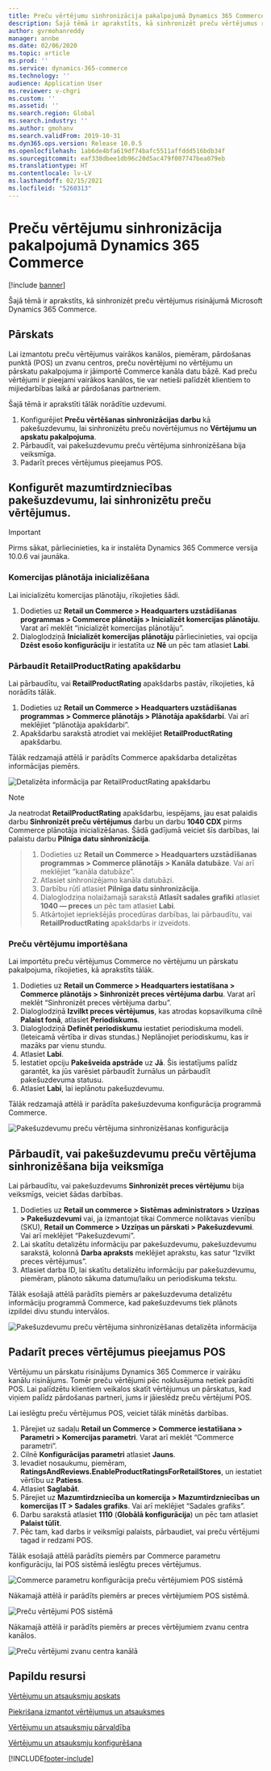 ```yaml
---
title: Preču vērtējumu sinhronizācija pakalpojumā Dynamics 365 Commerce
description: Šajā tēmā ir aprakstīts, kā sinhronizēt preču vērtējumus risinājumā Microsoft Dynamics 365 Commerce.
author: gvrmohanreddy
manager: annbe
ms.date: 02/06/2020
ms.topic: article
ms.prod: ''
ms.service: dynamics-365-commerce
ms.technology: ''
audience: Application User
ms.reviewer: v-chgri
ms.custom: ''
ms.assetid: ''
ms.search.region: Global
ms.search.industry: ''
ms.author: gmohanv
ms.search.validFrom: 2019-10-31
ms.dyn365.ops.version: Release 10.0.5
ms.openlocfilehash: 1ab6de4bfa619df74bafc5511affddd516bdb34f
ms.sourcegitcommit: eaf330dbee1db96c20d5ac479f007747bea079eb
ms.translationtype: HT
ms.contentlocale: lv-LV
ms.lasthandoff: 02/15/2021
ms.locfileid: "5260313"
---
```

# <a name="sync-product-ratings-in-dynamics-365-commerce"></a>Preču vērtējumu sinhronizācija pakalpojumā Dynamics 365 Commerce

[!include [banner](includes/banner.md)]

Šajā tēmā ir aprakstīts, kā sinhronizēt preču vērtējumus risinājumā Microsoft Dynamics 365 Commerce.

## <a name="overview"></a>Pārskats

Lai izmantotu preču vērtējumus vairākos kanālos, piemēram, pārdošanas punktā (POS) un zvanu centros, preču novērtējumi no vērtējumu un pārskatu pakalpojuma ir jāimportē Commerce kanāla datu bāzē. Kad preču vērtējumi ir pieejami vairākos kanālos, tie var netieši palīdzēt klientiem to mijiedarbības laikā ar pārdošanas partneriem.

Šajā tēmā ir aprakstīti tālāk norādītie uzdevumi.

1. Konfigurējiet **Preču vērtēšanas sinhronizācijas darbu** kā pakešuzdevumu, lai sinhronizētu preču novērtējumus no **Vērtējumu un apskatu pakalpojuma**.
1. Pārbaudīt, vai pakešuzdevumu preču vērtējuma sinhronizēšana bija veiksmīga.
1. Padarīt preces vērtējumus pieejamus POS.

## <a name="configure-a-batch-job-to-synchronize-product-ratings"></a>Konfigurēt mazumtirdzniecības pakešuzdevumu, lai sinhronizētu preču vērtējumus.

> [!IMPORTANT]
> Pirms sākat, pārliecinieties, ka ir instalēta Dynamics 365 Commerce versija 10.0.6 vai jaunāka.

### <a name="initialize-the-commerce-scheduler"></a>Komercijas plānotāja inicializēšana

Lai inicializētu komercijas plānotāju, rīkojieties šādi.

1. Dodieties uz **Retail un Commerce \> Headquarters uzstādīšanas programmas \> Commerce plānotājs \> Inicializēt komercijas plānotāju**. Varat arī meklēt “inicializēt komercijas plānotāju”.
1. Dialoglodziņā **Inicializēt komercijas plānotāju** pārliecinieties, vai opcija **Dzēst esošo konfigurāciju** ir iestatīta uz **Nē** un pēc tam atlasiet **Labi**.

### <a name="verify-the-retailproductrating-subjob"></a>Pārbaudīt RetailProductRating apakšdarbu

Lai pārbaudītu, vai **RetailProductRating** apakšdarbs pastāv, rīkojieties, kā norādīts tālāk.

1. Dodieties uz **Retail un Commerce \> Headquarters uzstādīšanas programmas \> Commerce plānotājs \> Plānotāja apakšdarbi**. Vai arī meklējiet “plānotāja apakšdarbi”.
1. Apakšdarbu sarakstā atrodiet vai meklējiet **RetailProductRating** apakšdarbu.

Tālāk redzamajā attēlā ir parādīts Commerce apakšdarba detalizētas informācijas piemērs.

![Detalizēta informācija par RetailProductRating apakšdarbu](media/rnr-hq-ratings-sub-job.png)

> [!NOTE]
> Ja neatrodat **RetailProductRating** apakšdarbu, iespējams, jau esat palaidis darbu **Sinhronizēt preču vērtējumus** darbu un darbu **1040 CDX** pirms Commerce plānotāja inicializēšanas. Šādā gadījumā veiciet šīs darbības, lai palaistu darbu **Pilnīga datu sinhronizācija**.

> 1. Dodieties uz **Retail un Commerce \> Headquarters uzstādīšanas programmas \> Commerce plānotājs \> Kanāla datubāze**. Vai arī meklējiet “kanāla datubāze”.
> 1. Atlasiet sinhronizējamo kanāla datubāzi.
> 1. Darbību rūtī atlasiet **Pilnīga datu sinhronizācija**.
> 1. Dialoglodziņa nolaižamajā sarakstā **Atlasīt sadales grafiki** atlasiet **1040 — preces** un pēc tam atlasiet **Labi**.
> 1. Atkārtojiet iepriekšējās procedūras darbības, lai pārbaudītu, vai **RetailProductRating** apakšdarbs ir izveidots.

### <a name="import-product-ratings"></a>Preču vērtējumu importēšana

Lai importētu preču vērtējumus Commerce no vērtējumu un pārskatu pakalpojuma, rīkojieties, kā aprakstīts tālāk.

1. Dodieties uz **Retail un Commerce \> Headquarters iestatīšana \> Commerce plānotājs \> Sinhronizēt preces vērtējuma darbu**. Varat arī meklēt “Sinhronizēt preces vērtējuma darbu”.
1. Dialoglodziņā **Izvilkt preces vērtējumus**, kas atrodas kopsavilkuma cilnē **Palaist fonā**, atlasiet **Periodiskums**.
1. Dialoglodziņā **Definēt periodiskumu** iestatiet periodiskuma modeli. (Ieteicamā vērtība ir divas stundas.) Neplānojiet periodiskumu, kas ir mazāks par vienu stundu.
1. Atlasiet **Labi**.
1. Iestatiet opciju **Pakešveida apstrāde** uz **Jā**. Šis iestatījums palīdz garantēt, ka jūs varēsiet pārbaudīt žurnālus un pārbaudīt pakešuzdevuma statusu.
1. Atlasiet **Labi**, lai ieplānotu pakešuzdevumu.

Tālāk redzamajā attēlā ir parādīta pakešuzdevuma konfigurācija programmā Commerce.

![Pakešuzdevumu preču vērtējuma sinhronizēšanas konfigurācija](media/rnr-hq-batchjob-recurrence.png)

## <a name="verify-that-the-batch-job-for-product-rating-synchronization-was-successful"></a>Pārbaudīt, vai pakešuzdevumu preču vērtējuma sinhronizēšana bija veiksmīga

Lai pārbaudītu, vai pakešuzdevums **Sinhronizēt preces vērtējumu** bija veiksmīgs, veiciet šādas darbības.

1. Dodieties uz **Retail un commerce \> Sistēmas administrators \> Uzziņas \> Pakešuzdevumi** vai, ja izmantojat tikai Commerce noliktavas vienību (SKU), **Retail un Commerce \> Uzziņas un pārskati \> Pakešuzdevumi**. Vai arī meklējiet “Pakešuzdevumi”.
1. Lai skatītu detalizētu informāciju par pakešuzdevumu, pakešuzdevumu sarakstā, kolonnā **Darba apraksts** meklējiet aprakstu, kas satur “Izvilkt preces vērtējumus”.
1. Atlasiet darba ID, lai skatītu detalizētu informāciju par pakešuzdevumu, piemēram, plānoto sākuma datumu/laiku un periodiskuma tekstu.

Tālāk esošajā attēlā parādīts piemērs ar pakešuzdevuma detalizētu informāciju programmā Commerce, kad pakešuzdevums tiek plānots izpildei divu stundu intervālos.

![Pakešuzdevumu preču vērtējuma sinhronizēšanas detalizēta informācija](media/rnr-hq-batchjob-status-checking.png)

## <a name="make-product-ratings-available-at-the-pos"></a>Padarīt preces vērtējumus pieejamus POS

Vērtējumu un pārskatu risinājums Dynamics 365 Commerce ir vairāku kanālu risinājums. Tomēr preču vērtējumi pēc noklusējuma netiek parādīti POS. Lai palīdzētu klientiem veikalos skatīt vērtējumus un pārskatus, kad viņiem palīdz pārdošanas partneri, jums ir jāieslēdz preču vērtējumi POS.

Lai ieslēgtu preču vērtējumus POS, veiciet tālāk minētās darbības.

1. Pārejiet uz sadaļu **Retail un Commerce \> Commerce iestatīšana \> Parametri \> Komercijas parametri**. Varat arī meklēt “Commerce parametri”.
1. Cilnē **Konfigurācijas parametri** atlasiet **Jauns**.
1. Ievadiet nosaukumu, piemēram, **RatingsAndReviews.EnableProductRatingsForRetailStores**, un iestatiet vērtību uz **Patiess**.
1. Atlasiet **Saglabāt**.
1. Pārejiet uz **Mazumtirdzniecība un komercija \> Mazumtirdzniecības un komercijas IT \> Sadales grafiks**. Vai arī meklējiet “Sadales grafiks”.
1. Darbu sarakstā atlasiet **1110** (**Globālā konfigurācija**) un pēc tam atlasiet **Palaist tūlīt**.
1. Pēc tam, kad darbs ir veiksmīgi palaists, pārbaudiet, vai preču vērtējumi tagad ir redzami POS.

Tālāk esošajā attēlā parādīts piemērs par Commerce parametru konfigurāciju, lai POS sistēmā ieslēgtu preces vērtējumus.

![Commerce parametru konfigurācija preču vērtējumiem POS sistēmā](media/rnr-hq-enable-ratings-in-pos.png)

Nākamajā attēlā ir parādīts piemērs ar preces vērtējumiem POS sistēmā.

![Preču vērtējumi POS sistēmā](media/rnr-pos-catalog-ratings.png)

Nākamajā attēlā ir parādīts piemērs ar preces vērtējumiem zvanu centra kanālos.

![Preču vērtējumi zvanu centra kanālā](media/rnr-call-center-ratings.png)

## <a name="additional-resources"></a>Papildu resursi

[Vērtējumu un atsauksmju apskats](ratings-reviews-overview.md)

[Piekrišana izmantot vērtējumus un atsauksmes](opt-in-ratings-reviews.md)

[Vērtējumu un atsauksmju pārvaldība](manage-reviews.md)

[Vērtējumu un atsauksmju konfigurēšana](configure-ratings-reviews.md)


[!INCLUDE[footer-include](../includes/footer-banner.md)]